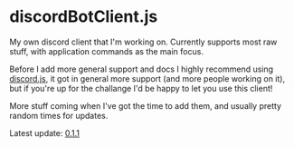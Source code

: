# discordBotClient.js
My own discord client that I'm working on. Currently supports most raw stuff, with application commands as the main focus.

Before I add more general support and docs I highly recommend using [discord.js](https://github.com/discordjs/discord.js/), it got in general more support (and more people working on it), but if you're up for the challange I'd be happy to let you use this client!

More stuff coming when I've got the time to add them, and usually pretty random times for updates.

Latest update: [0.1.1](https://github.com/jamme05/discordBotClient.js/tree/main/Updates)
